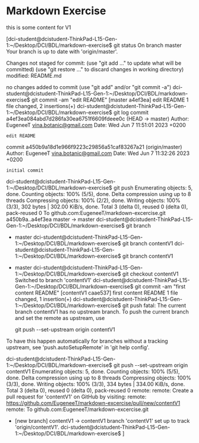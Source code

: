 # Markdown Exercise 

this is some content for V1 


[dci-student@dcistudent-ThinkPad-L15-Gen-1:~/Desktop/DCI/BDL/markdown-exercise$ git status 
On branch master
Your branch is up to date with 'origin/master'.

Changes not staged for commit:
  (use "git add <file>..." to update what will be committed)
  (use "git restore <file>..." to discard changes in working directory)
        modified:   README.md

no changes added to commit (use "git add" and/or "git commit -a")
dci-student@dcistudent-ThinkPad-L15-Gen-1:~/Desktop/DCI/BDL/markdown-exercise$ git commit -am "edit README"
[master a4ef3ea] edit README
 1 file changed, 2 insertions(+)
dci-student@dcistudent-ThinkPad-L15-Gen-1:~/Desktop/DCI/BDL/markdown-exercise$ git log
commit a4ef3ea084abd7d286fa30ea6751f6609fdeee0c (HEAD -> master)
Author: EugeneeT <vina.botanic@gmail.com>
Date:   Wed Jun 7 11:51:01 2023 +0200

    edit README

commit a450b9a18d1e966f9223c29856a51caf83267a21 (origin/master)
Author: EugeneeT <vina.botanic@gmail.com>
Date:   Wed Jun 7 11:32:26 2023 +0200

    initial commit
dci-student@dcistudent-ThinkPad-L15-Gen-1:~/Desktop/DCI/BDL/markdown-exercise$ git push 
Enumerating objects: 5, done.
Counting objects: 100% (5/5), done.
Delta compression using up to 8 threads
Compressing objects: 100% (2/2), done.
Writing objects: 100% (3/3), 302 bytes | 302.00 KiB/s, done.
Total 3 (delta 0), reused 0 (delta 0), pack-reused 0
To github.com:EugeneeT/markdown-excercise.git
   a450b9a..a4ef3ea  master -> master
dci-student@dcistudent-ThinkPad-L15-Gen-1:~/Desktop/DCI/BDL/markdown-exercise$ git branch 
* master
dci-student@dcistudent-ThinkPad-L15-Gen-1:~/Desktop/DCI/BDL/markdown-exercise$ git branch contentV1
dci-student@dcistudent-ThinkPad-L15-Gen-1:~/Desktop/DCI/BDL/markdown-exercise$ git branch 
  contentV1
* master
dci-student@dcistudent-ThinkPad-L15-Gen-1:~/Desktop/DCI/BDL/markdown-exercise$ git checkout contentV1 
Switched to branch 'contentV1'
dci-student@dcistudent-ThinkPad-L15-Gen-1:~/Desktop/DCI/BDL/markdown-exercise$ git commit -am "first content README"
[contentV1 caae537] first content README
 1 file changed, 1 insertion(+)
dci-student@dcistudent-ThinkPad-L15-Gen-1:~/Desktop/DCI/BDL/markdown-exercise$ git push 
fatal: The current branch contentV1 has no upstream branch.
To push the current branch and set the remote as upstream, use

    git push --set-upstream origin contentV1

To have this happen automatically for branches without a tracking
upstream, see 'push.autoSetupRemote' in 'git help config'.

dci-student@dcistudent-ThinkPad-L15-Gen-1:~/Desktop/DCI/BDL/markdown-exercise$ git push --set-upstream origin contentV1 
Enumerating objects: 5, done.
Counting objects: 100% (5/5), done.
Delta compression using up to 8 threads
Compressing objects: 100% (3/3), done.
Writing objects: 100% (3/3), 334 bytes | 334.00 KiB/s, done.
Total 3 (delta 0), reused 0 (delta 0), pack-reused 0
remote: 
remote: Create a pull request for 'contentV1' on GitHub by visiting:
remote:      https://github.com/EugeneeT/markdown-excercise/pull/new/contentV1
remote: 
To github.com:EugeneeT/markdown-excercise.git
 * [new branch]      contentV1 -> contentV1
branch 'contentV1' set up to track 'origin/contentV1'.
dci-student@dcistudent-ThinkPad-L15-Gen-1:~/Desktop/DCI/BDL/markdown-exercise$ ]